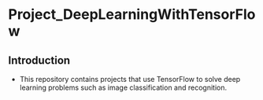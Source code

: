 # Project_DeepLearningWithTensorFlow

## Introduction
* This repository contains projects that use TensorFlow to solve deep learning problems such as image classification and recognition.

